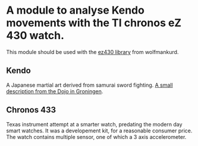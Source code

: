 # A module to analyse Kendo movements with the TI chronos eZ 430 watch.

This module should be used with the [ez430 library](https://github.com/wolfmankurd/eZ430-tools) from wolfmankurd.

## Kendo
A Japanese martial art derived from samurai sword fighting. [A small description from the Dojo in Groningen](https://www.kendogroningen.nl/wordpress/?page_id=2).

## Chronos 433
Texas instrument attempt at a smarter watch, predating the modern day smart watches. It was a developement kit, for a reasonable consumer price. The watch contains multiple sensor, one of which a 3 axis accelerometer.
